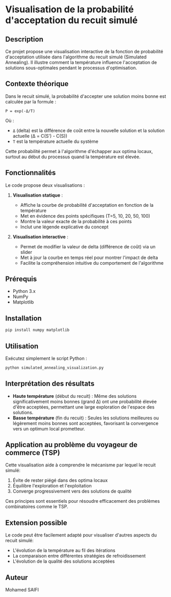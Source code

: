 # Visualisation de la probabilité d'acceptation du recuit simulé

## Description
Ce projet propose une visualisation interactive de la fonction de probabilité d'acceptation utilisée dans l'algorithme du recuit simulé (Simulated Annealing). Il illustre comment la température influence l'acceptation de solutions sous-optimales pendant le processus d'optimisation.

## Contexte théorique
Dans le recuit simulé, la probabilité d'accepter une solution moins bonne est calculée par la formule :

```
P = exp(-Δ/T)
```

Où :
- `Δ` (delta) est la différence de coût entre la nouvelle solution et la solution actuelle (Δ = C(S') - C(S))
- `T` est la température actuelle du système

Cette probabilité permet à l'algorithme d'échapper aux optima locaux, surtout au début du processus quand la température est élevée.

## Fonctionnalités
Le code propose deux visualisations :

1. **Visualisation statique** :
   - Affiche la courbe de probabilité d'acceptation en fonction de la température
   - Met en évidence des points spécifiques (T=5, 10, 20, 50, 100)
   - Montre la valeur exacte de la probabilité à ces points
   - Inclut une légende explicative du concept

2. **Visualisation interactive** :
   - Permet de modifier la valeur de delta (différence de coût) via un slider
   - Met à jour la courbe en temps réel pour montrer l'impact de delta
   - Facilite la compréhension intuitive du comportement de l'algorithme

## Prérequis
- Python 3.x
- NumPy
- Matplotlib

## Installation
```bash
pip install numpy matplotlib
```

## Utilisation
Exécutez simplement le script Python :
```bash
python simulated_annealing_visualization.py
```

## Interprétation des résultats
- **Haute température** (début du recuit) : Même des solutions significativement moins bonnes (grand Δ) ont une probabilité élevée d'être acceptées, permettant une large exploration de l'espace des solutions.
- **Basse température** (fin du recuit) : Seules les solutions meilleures ou légèrement moins bonnes sont acceptées, favorisant la convergence vers un optimum local prometteur.

## Application au problème du voyageur de commerce (TSP)
Cette visualisation aide à comprendre le mécanisme par lequel le recuit simulé:
1. Évite de rester piégé dans des optima locaux
2. Équilibre l'exploration et l'exploitation
3. Converge progressivement vers des solutions de qualité

Ces principes sont essentiels pour résoudre efficacement des problèmes combinatoires comme le TSP.

## Extension possible
Le code peut être facilement adapté pour visualiser d'autres aspects du recuit simulé:
- L'évolution de la température au fil des itérations
- La comparaison entre différentes stratégies de refroidissement
- L'évolution de la qualité des solutions acceptées

## Auteur
Mohamed SAIFI
